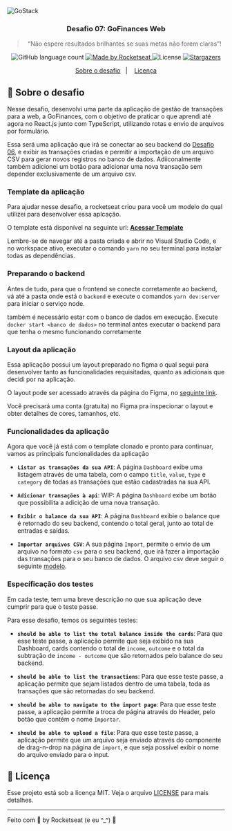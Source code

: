 <img alt="GoStack" src="https://storage.googleapis.com/golden-wind/bootcamp-gostack/header-desafios.png" />

<h3 align="center">
  Desafio 07: GoFinances Web
</h3>

<blockquote align="center">“Não espere resultados brilhantes se suas metas não forem claras”!</blockquote>

<p align="center">
  <img alt="GitHub language count" src="https://img.shields.io/github/languages/count/rocketseat/bootcamp-gostack-desafios?color=%2304D361">

  <a href="https://rocketseat.com.br">
    <img alt="Made by Rocketseat" src="https://img.shields.io/badge/made%20by-Rocketseat-%2304D361">
  </a>

  <img alt="License" src="https://img.shields.io/badge/license-MIT-%2304D361">

  <a href="https://github.com/Rocketseat/bootcamp-gostack-desafios/stargazers">
    <img alt="Stargazers" src="https://img.shields.io/github/stars/rocketseat/bootcamp-gostack-desafios?style=social">
  </a>
</p>

<p align="center">
  <a href="#rocket-sobre-o-desafio">Sobre o desafio</a>&nbsp;&nbsp;&nbsp;|&nbsp;&nbsp;&nbsp;
  <a href="#memo-licença">Licença</a>
</p>

## :rocket: Sobre o desafio

Nesse desafio, desenvolvi uma parte da aplicação de gestão de transações para a web, a GoFinances, com o objetivo de praticar o que aprendi até agora no React.js junto com TypeScript, utilizando rotas e envio de arquivos por formulário.

Essa será uma aplicação que irá se conectar ao seu backend do [Desafio 06](https://github.com/NavarroGuimaraes/gostack-desafio-6), e exibir as transações criadas e permitir a importação de um arquivo CSV para gerar novos registros no banco de dados. Adiiconalmente também adicionei um botão para adicionar uma nova transação sem depender exclusivamente de um arquivo csv.

### Template da aplicação

Para ajudar nesse desafio, a rocketseat criou para você um modelo do qual utilizei para desenvolver essa aplcação.

O template está disponível na seguinte url: **[Acessar Template](https://github.com/Rocketseat/gostack-template-fundamentos-reactjs)**

Lembre-se de navegar até a pasta criada e abrir no Visual Studio Code, e no workspace ativo, executar o comando `yarn` no seu terminal para instalar todas as dependências.

### Preparando o backend

Antes de tudo, para que o frontend se conecte corretamente ao backend, vá até a pasta onde está o `backend` e execute o comandos `yarn dev:server` para iniciar o serviço node.

também é necessário estar com o banco de dados em execução. Execute `docker start <banco de dados>` no terminal antes executar o backend para que tenha o mesmo funcionando corretamente

### Layout da aplicação

Essa aplicação possui um layout preparado no figma o qual segui para desenvolver tanto as funcionalidades requisitadas, quanto as adicionais que decidi por na aplicação.

O layout pode ser acessado através da página do Figma, no [seguinte link](https://www.figma.com/file/EgOhyj1Inz14dhWGVhRlhr/GoFinances?node-id=1%3A863).

Você precisará uma conta (gratuita) no Figma pra inspecionar o layout e obter detalhes de cores, tamanhos, etc.

### Funcionalidades da aplicação

Agora que você já está com o template clonado e pronto para continuar, vamos as principais funcionalidades da aplicação 

- **`Listar as transações da sua API`**: A página `Dashboard` exibe uma listagem através de uma tabela, com o campo `title`, `value`, `type` e `category` de todas as transações que estão cadastradas na sua API.

- **`Adicionar transações à api`**: WIP: A página `Dashboard` exibe um botão que possibilita a adicição de uma nova transação.

- **`Exibir o balance da sua API`**: A página `Dashboard` exibie o balance que é retornado do seu backend, contendo o total geral, junto ao total de entradas e saídas.

- **`Importar arquivos CSV`**: A sua página `Import`, permite o envio de um arquivo no formato `csv` para o seu backend, que irá fazer a importação das transações para o seu banco de dados. O arquivo csv deve seguir o seguinte [modelo](https://github.com/Rocketseat/bootcamp-gostack-desafios/blob/master/desafio-database-upload/assets/file.csv).

### Específicação dos testes

Em cada teste, tem uma breve descrição no que sua aplicação deve cumprir para que o teste passe.

Para esse desafio, temos os seguintes testes:

- **`should be able to list the total balance inside the cards`**: Para que esse teste passe, a aplicação permite que seja exibido na sua Dashboard, cards contendo o total de `income`, `outcome` e o total da subtração de `income - outcome` que são retornados pelo balance do seu backend.

* **`should be able to list the transactions`**: Para que esse teste passe, a aplicação permite que sejam listados dentro de uma tabela, toda as transações que são retornadas do seu backend.

- **`should be able to navigate to the import page`**: Para que esse teste passe, a aplicação permite a troca de página através do Header, pelo botão que contém o nome `Importar`.

- **`should be able to upload a file`**: Para que esse teste passe, a aplicação permite que um arquivo seja enviado através do componente de drag-n-drop na página de `import`, e que seja possível exibir o nome do arquivo enviado para o input.

## :memo: Licença

Esse projeto está sob a licença MIT. Veja o arquivo [LICENSE](LICENSE) para mais detalhes.

---

Feito com 💜 by Rocketseat (e eu ^_^) :wave:
